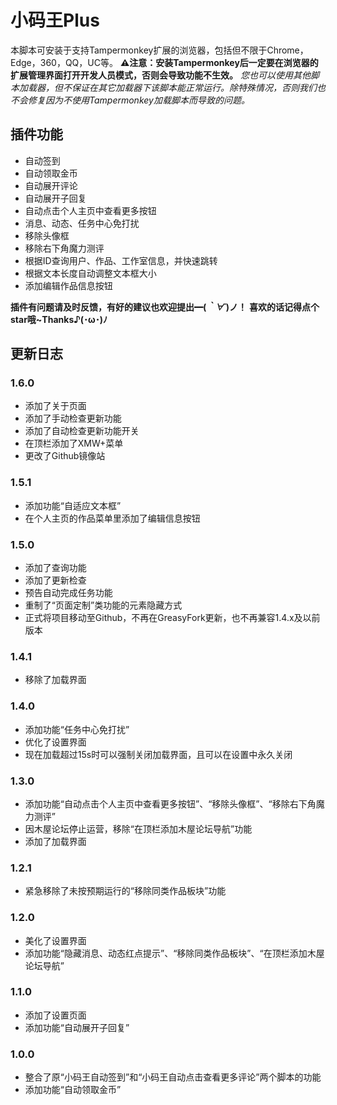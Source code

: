 # 小码王Plus

本脚本可安装于支持Tampermonkey扩展的浏览器，包括但不限于Chrome，Edge，360，QQ，UC等。
**⚠️注意：安装Tampermonkey后一定要在浏览器的扩展管理界面打开开发人员模式，否则会导致功能不生效。**
*您也可以使用其他脚本加载器，但不保证在其它加载器下该脚本能正常运行。除特殊情况，否则我们也不会修复因为不使用Tampermonkey加载脚本而导致的问题。*

## 插件功能

- 自动签到
- 自动领取金币
- 自动展开评论
- 自动展开子回复
- 自动点击个人主页中查看更多按钮
- 消息、动态、任务中心免打扰
- 移除头像框
- 移除右下角魔力测评
- 根据ID查询用户、作品、工作室信息，并快速跳转
- 根据文本长度自动调整文本框大小
- 添加编辑作品信息按钮

**插件有问题请及时反馈，有好的建议也欢迎提出━(*｀∀´*)ノ！**
**喜欢的话记得点个star哦~Thanks♪(･ω･)ﾉ**

## 更新日志

### 1.6.0

- 添加了关于页面
- 添加了手动检查更新功能
- 添加了自动检查更新功能开关
- 在顶栏添加了XMW+菜单
- 更改了Github镜像站

### 1.5.1

- 添加功能“自适应文本框”
- 在个人主页的作品菜单里添加了编辑信息按钮

### 1.5.0

- 添加了查询功能
- 添加了更新检查
- 预告自动完成任务功能
- 重制了“页面定制”类功能的元素隐藏方式
- 正式将项目移动至Github，不再在GreasyFork更新，也不再兼容1.4.x及以前版本

### 1.4.1

- 移除了加载界面

### 1.4.0

- 添加功能“任务中心免打扰”
- 优化了设置界面
- 现在加载超过15s时可以强制关闭加载界面，且可以在设置中永久关闭

### 1.3.0

- 添加功能“自动点击个人主页中查看更多按钮”、“移除头像框”、“移除右下角魔力测评”
- 因木屋论坛停止运营，移除“在顶栏添加木屋论坛导航”功能
- 添加了加载界面

### 1.2.1

- 紧急移除了未按预期运行的“移除同类作品板块”功能

### 1.2.0

- 美化了设置界面
- 添加功能“隐藏消息、动态红点提示”、“移除同类作品板块”、“在顶栏添加木屋论坛导航”

### 1.1.0

- 添加了设置页面
- 添加功能“自动展开子回复”

### 1.0.0

- 整合了原“小码王自动签到”和“小码王自动点击查看更多评论”两个脚本的功能
- 添加功能“自动领取金币”
